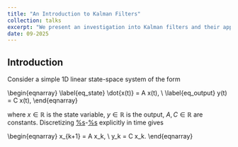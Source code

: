 ```yaml
---
title: "An Introduction to Kalman Filters"
collection: talks
excerpt: "We present an investigation into Kalman filters and their applications in BMS"
date: 09-2025
---
```


## Introduction

Consider a simple 1D linear state-space system of the form 

\begin{eqnarray}
\label{eq_state}
\dot{x(t)} = A x(t),
\\
\label{eq_output}
y(t) = C x(t),
\end{eqnarray}

where $x \in \mathbb{R}$ is the state variable, $y \in \mathbb{R}$ is the output, $A, C \in \mathbb{R}$ are constants. Discretizing [%s](#eq_state)-[%s](#eq_output) explicitly in time gives

\begin{eqnarray}
x_{k+1} = A x_k, 
\\
y_k = C x_k.
\end{eqnarray}